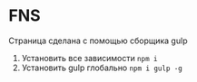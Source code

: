 # FNS

Страница сделана с помощью сборщика gulp

1) Установить все зависимости <code>npm i</code>
2) Установить gulp глобально <code>npm i gulp -g</code>
